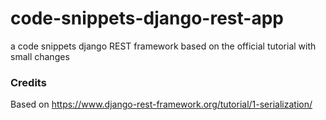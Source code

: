 # code-snippets-django-rest-app
a code snippets django REST framework based on the official tutorial with small changes


### Credits
Based on https://www.django-rest-framework.org/tutorial/1-serialization/
